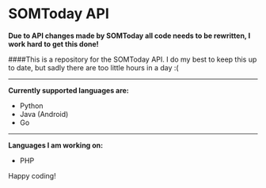 SOMToday API
============

<strong>Due to API changes made by SOMToday all code needs to be rewritten, I work hard to get this done!</strong>

####This is a repository for the SOMToday API.
I do my best to keep this up to date, but sadly there are too little hours in a day :(

___________________________________________________________________________________

<strong>Currently supported languages are:</strong>
  * Python
  * Java (Android)
  * Go

____________________________________________________________________________________

<strong>Languages I am working on:</strong>
  * PHP

Happy coding!
